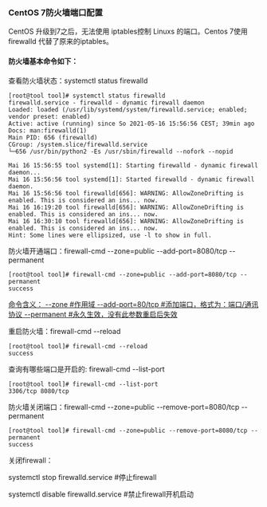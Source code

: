 ### CentOS 7防火墙端口配置

CentOS 升级到7之后，无法使用 iptables控制 Linuxs 的端口。Centos 7使用 firewalld 代替了原来的iptables。

#### 防火墙基本命令如下：

查看防火墙状态：systemctl status firewalld

```
[root@tool tool]# systemctl status firewalld
firewalld.service - firewalld - dynamic firewall daemon
Loaded: loaded (/usr/lib/systemd/system/firewalld.service; enabled; vendor preset: enabled)
Active: active (running) since So 2021-05-16 15:56:56 CEST; 39min ago
Docs: man:firewalld(1)
Main PID: 656 (firewalld)
CGroup: /system.slice/firewalld.service
└─656 /usr/bin/python2 -Es /usr/sbin/firewalld --nofork --nopid

Mai 16 15:56:55 tool systemd[1]: Starting firewalld - dynamic firewall daemon...
Mai 16 15:56:56 tool systemd[1]: Started firewalld - dynamic firewall daemon.
Mai 16 15:56:56 tool firewalld[656]: WARNING: AllowZoneDrifting is enabled. This is considered an ins... now.
Mai 16 16:19:20 tool firewalld[656]: WARNING: AllowZoneDrifting is enabled. This is considered an ins... now.
Mai 16 16:30:10 tool firewalld[656]: WARNING: AllowZoneDrifting is enabled. This is considered an ins... now.
Hint: Some lines were ellipsized, use -l to show in full.
```

防火墙开通端口：firewall-cmd --zone=public --add-port=8080/tcp --permanent

```
[root@tool tool]# firewall-cmd --zone=public --add-port=8080/tcp --permanent
success
```

<u>命令含义：
--zone #作用域
--add-port=80/tcp #添加端口，格式为：端口/通讯协议
--permanent #永久生效，没有此参数重启后失效</u>

重启防火墙：firewall-cmd --reload

```
[root@tool tool]# firewall-cmd --reload
success
```

查询有哪些端口是开启的: firewall-cmd --list-port

```
[root@tool tool]# firewall-cmd --list-port
3306/tcp 8080/tcp
```

防火墙关闭端口：firewall-cmd --zone=public --remove-port=8080/tcp --permanent

```
[root@tool tool]# firewall-cmd --zone=public --remove-port=8080/tcp --permanent
success
```

关闭firewall：

systemctl stop firewalld.service #停止firewall

systemctl disable firewalld.service #禁止firewall开机启动